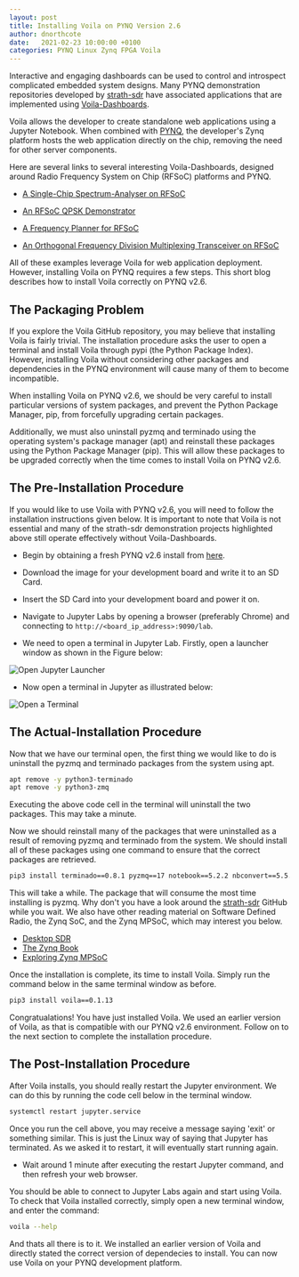 ```yaml
---
layout: post
title: Installing Voila on PYNQ Version 2.6
author: dnorthcote
date:   2021-02-23 10:00:00 +0100
categories: PYNQ Linux Zynq FPGA Voila
---
```


Interactive and engaging dashboards can be used to control and introspect complicated 
embedded system designs. Many PYNQ demonstration repositories developed by 
[strath-sdr](https://github.com/strath-sdr) have associated applications 
that are implemented using [Voila-Dashboards](https://github.com/voila-dashboards/voila). 

Voila allows the developer to create standalone web applications using a Jupyter Notebook.
When combined with [PYNQ](http://www.pynq.io/), the developer's Zynq platform hosts the
web application directly on the chip, removing the need for other server components.

Here are several links to several interesting Voila-Dashboards, designed around Radio Frequency
System on Chip (RFSoC) platforms and PYNQ.

* [A Single-Chip Spectrum-Analyser on RFSoC](https://github.com/strath-sdr/rfsoc_sam)

* [An RFSoC QPSK Demonstrator](https://github.com/strath-sdr/rfsoc_qpsk)

* [A Frequency Planner for RFSoC](https://github.com/strath-sdr/rfsoc_frequency_planner)

* [An Orthogonal Frequency Division Multiplexing Transceiver on RFSoC](https://github.com/strath-sdr/rfsoc_ofdm)

All of these examples leverage Voila for web application deployment. However, installing
Voila on PYNQ requires a few steps. This short blog describes how to install Voila correctly on PYNQ v2.6.

## The Packaging Problem
If you explore the Voila GitHub repository, you may believe that installing Voila is
fairly trivial. The installation procedure asks the user to open a terminal
and install Voila through pypi (the Python Package Index). However, installing Voila
without considering other packages and dependencies in the PYNQ environment will cause
many of them to become incompatible.

When installing Voila on PYNQ v2.6, we should be very careful to install particular
versions of system packages, and prevent the Python Package Manager, pip, from forcefully
upgrading certain packages.

Additionally, we must also uninstall pyzmq and terminado using the operating
system's package manager (apt) and reinstall these packages using the Python Package
Manager (pip). This will allow these packages to be upgraded correctly when the
time comes to install Voila on PYNQ v2.6.

## The Pre-Installation Procedure
If you would like to use Voila with PYNQ v2.6, you will need to follow the installation
instructions given below. It is important to note that Voila is not essential and
many of the strath-sdr demonstration projects highlighted above still operate effectively
without Voila-Dashboards.

* Begin by obtaining a fresh PYNQ v2.6 install from [here](https://github.com/Xilinx/PYNQ/releases).

* Download the image for your development board and write it to an SD Card.

* Insert the SD Card into your development board and power it on.

* Navigate to Jupyter Labs by opening a browser (preferably Chrome) and connecting to `http://<board_ip_address>:9090/lab`.

* We need to open a terminal in Jupyter Lab. Firstly, open a launcher window as shown in the Figure below:

![Open Jupyter Launcher](/assets/open_jupyter_launcher.jpg)

* Now open a terminal in Jupyter as illustrated below:

![Open a Terminal](/assets/open_terminal_window.jpg)

## The Actual-Installation Procedure
Now that we have our terminal open, the first thing we would like to do is uninstall the
pyzmq and terminado packages from the system using apt.

```sh
apt remove -y python3-terminado
apt remove -y python3-zmq
```

Executing the above code cell in the terminal will uninstall the two packages. This may take
a minute.

Now we should reinstall many of the packages that were uninstalled as a result of removing
pyzmq and terminado from the system. We should install all of these packages using one
command to ensure that the correct packages are retrieved.

```sh
pip3 install terminado==0.8.1 pyzmq==17 notebook==5.2.2 nbconvert==5.5.0 jupyter-client==5.3.1 ipykernel==4.8.2 nbsphinx==0.3.1
```

This will take a while. The package that will consume the most time installing is pyzmq. Why
don't you have a look around the [strath-sdr](https://github.com/strath-sdr) GitHub while you wait.
We also have other reading material on Software Defined Radio, the Zynq SoC, and the Zynq MPSoC,
which may interest you below.

* [Desktop SDR](https://www.desktopsdr.com/)
* [The Zynq Book](http://www.zynqbook.com/)
* [Exploring Zynq MPSoC](https://www.zynq-mpsoc-book.com/)

Once the installation is complete, its time to install Voila. Simply run the command below
in the same terminal window as before.

```sh
pip3 install voila==0.1.13
```

Congratualations! You have just installed Voila. We used an earlier version of Voila, as that is
compatible with our PYNQ v2.6 environment. Follow on to the next section to complete the installation
procedure.

## The Post-Installation Procedure
After Voila installs, you should really restart the Jupyter environment. We can do this by running
the code cell below in the terminal window.

```sh
systemctl restart jupyter.service
```

Once you run the cell above, you may receive a message saying 'exit' or something similar. This
is just the Linux way of saying that Jupyter has terminated. As we asked it to restart, it will
eventually start running again.

* Wait around 1 minute after executing the restart Jupyter command, and then refresh your web browser.

You should be able to connect to Jupyter Labs again and start using Voila. To check that Voila
installed correctly, simply open a new terminal window, and enter the command:

```sh
voila --help
```

And thats all there is to it. We installed an earlier version of Voila and directly stated the correct
version of dependecies to install. You can now use Voila on your PYNQ development platform.